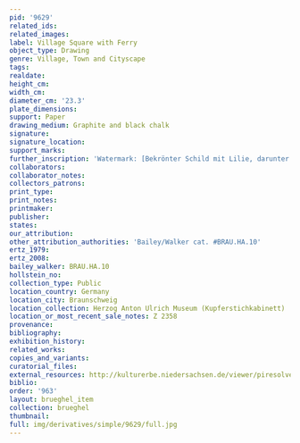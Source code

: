 ```yaml
---
pid: '9629'
related_ids: 
related_images: 
label: Village Square with Ferry
object_type: Drawing
genre: Village, Town and Cityscape
tags: 
realdate: 
height_cm: 
width_cm: 
diameter_cm: '23.3'
plate_dimensions: 
support: Paper
drawing_medium: Graphite and black chalk
signature: 
signature_location: 
support_marks: 
further_inscription: 'Watermark: [Bekrönter Schild mit Lilie, darunter W]'
collaborators: 
collaborator_notes: 
collectors_patrons: 
print_type: 
print_notes: 
printmaker: 
publisher: 
states: 
our_attribution: 
other_attribution_authorities: 'Bailey/Walker cat. #BRAU.HA.10'
ertz_1979: 
ertz_2008: 
bailey_walker: BRAU.HA.10
hollstein_no: 
collection_type: Public
location_country: Germany
location_city: Braunschweig
location_collection: Herzog Anton Ulrich Museum (Kupferstichkabinett)
location_or_most_recent_sale_notes: Z 2358
provenance: 
bibliography: 
exhibition_history: 
related_works: 
copies_and_variants: 
curatorial_files: 
external_resources: http://kulturerbe.niedersachsen.de/viewer/piresolver?id=isil_DE-MUS-026819_994
biblio: 
order: '963'
layout: brueghel_item
collection: brueghel
thumbnail: 
full: img/derivatives/simple/9629/full.jpg
---
```

